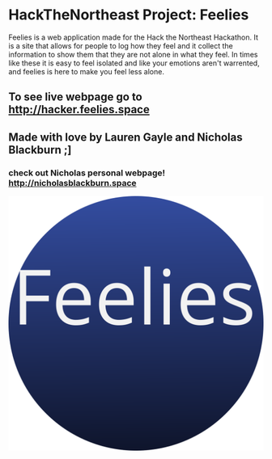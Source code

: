 # HackTheNortheast Project: Feelies
Feelies is a web application made for the Hack the Northeast Hackathon. It is a site that allows for people to log how they feel and it collect the information to show them that they are not alone in what they feel. In times like these it is easy to feel isolated and like your emotions aren't warrented, and feelies is here to make you feel less alone.
## To see live webpage go to http://hacker.feelies.space

## Made with love by Lauren Gayle and Nicholas Blackburn ;]
### check out Nicholas personal webpage! http://nicholasblackburn.space
![alt text](app/static/assets/img/brand/FeeliesLogo1.svg)

